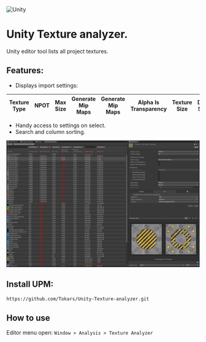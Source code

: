 
![Unity](https://img.shields.io/badge/unity-%23000000.svg?style=for-the-badge&logo=unity&logoColor=white)
# Unity Texture analyzer.
Unity editor tool lists all project textures.
## Features:
- Displays import settings:

|Texture Type|NPOT|Max Size|Generate Mip Maps|Generate Mip Maps|Alpha Is Transparency|Texture Size|Data Size|
|-|-|-|-|-|-|-|-|

- Handy access to settings on select.
- Search and column sorting.

<img src = "images/texture_analyzer_scr_01.png">

## Install UPM:
```git
https://github.com/Tokars/Unity-Texture-analyzer.git
```


## How to use
Editor menu open: `Window > Analysis > Texture Analyzer`